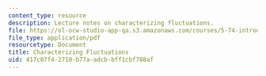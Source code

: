 ```yaml
---
content_type: resource
description: Lecture notes on characterizing fluctuations.
file: https://ol-ocw-studio-app-qa.s3.amazonaws.com/courses/5-74-introductory-quantum-mechanics-ii-spring-2009/417c07f42710b77aadcbbff1cbf788af_MIT5_74s09_lec16.pdf
file_type: application/pdf
resourcetype: Document
title: Characterizing Fluctuations
uid: 417c07f4-2710-b77a-adcb-bff1cbf788af
---
```

